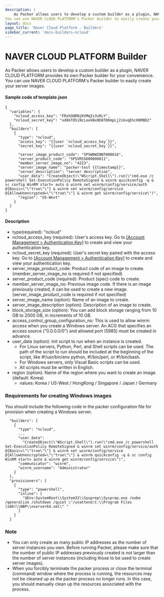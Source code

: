 ```yaml
---
description: |
    As Packer allows users to develop a custom builder as a plugin, NAVER CLOUD PLATFORM provides its own Packer builder for your convenience.
You can use NAVER CLOUD PLATFORM's Packer builder to easily create your server images.
layout: docs
page_title: 'Naver Cloud Platform - Builders'
sidebar_current: 'docs-builders-ncloud'
---
```


# NAVER CLOUD PLATFORM Builder

As Packer allows users to develop a custom builder as a plugin, NAVER CLOUD PLATFORM provides its own Packer builder for your convenience.
You can use NAVER CLOUD PLATFORM's Packer builder to easily create your server images.

#### Sample code of template.json

```
{
  "variables": {
    "ncloud_access_key": "FRxhOQRNjKVMqIz3sRLY",
    "ncloud_secret_key": "xd6kTO5iNcLookBx0D8TDKmpLj2ikxqEhc06MQD2"
  },
  "builders": [
    {
      "type": "ncloud",
      "access_key": "{{user `ncloud_access_key`}}",
      "secret_key": "{{user `ncloud_secret_key`}}",

      "server_image_product_code": "SPSW0WINNT000016",
      "server_product_code": "SPSVRSSD00000011",
      "member_server_image_no": "4223",
      "server_image_name": "packer-test {{timestamp}}",
      "server_description": "server description",
      "user_data": "CreateObject(\"WScript.Shell\").run(\"cmd.exe /c powershell Set-ExecutionPolicy RemoteSigned & winrm quickconfig -q & sc config WinRM start= auto & winrm set winrm/config/service/auth @{Basic=\"\"true\"\"} & winrm set winrm/config/service @{AllowUnencrypted=\"\"true\"\"} & winrm get winrm/config/service\")",
      "region": "US-West"
    }
  ]
}
```

#### Description

* type(required): "ncloud"
* ncloud_access_key (required): User's access key. Go to [[Account Management > Authentication Key]](https://www.ncloud.com/mypage/manage/authkey) to create and view your authentication key.
* ncloud_secret_key (required): User's secret key paired with the access key. Go to [[Account Management > Authentication Key]](https://www.ncloud.com/mypage/manage/authkey) to create and view your authentication key.
* server_image_product_code: Product code of an image to create. (member_server_image_no is required if not specified)
* server_product_code (required): Product (spec) code to create.
* member_server_image_no: Previous image code. If there is an image previously created, it can be used to create a new image. (server_image_product_code is required if not specified)
* server_image_name (option): Name of an image to create.
* server_image_description (option): Description of an image to create.
* block_storage_size (option): You can add block storage ranging from 10 GB to 2000 GB, in increments of 10 GB.
* access_control_group_configuration_no: This is used to allow winrm access when you create a Windows server. An ACG that specifies an access source ("0.0.0.0/0") and allowed port (5985) must be created in advance.
* user_data (option): Init script to run when an instance is created.
  * For Linux servers, Python, Perl, and Shell scripts can be used. The path of the script to run should be included at the beginning of the script, like #!/usr/bin/env python, #!/bin/perl, or #!/bin/bash.
  * For Windows servers, only Visual Basic scripts can be used.
  * All scripts must be written in English.
* region (option): Name of the region where you want to create an image. (default: Korea)
  * values: Korea / US-West / HongKong / Singapore / Japan / Germany

### Requirements for creating Windows images

You should include the following code in the packer configuration file for provision when creating a Windows server.

```
  "builders": [
    {
      "type": "ncloud",
      ...
      "user_data":
        "CreateObject(\"WScript.Shell\").run(\"cmd.exe /c powershell Set-ExecutionPolicy RemoteSigned & winrm set winrm/config/service/auth @{Basic=\"\"true\"\"} & winrm set winrm/config/service @{AllowUnencrypted=\"\"true\"\"} & winrm quickconfig -q & sc config WinRM start= auto & winrm get winrm/config/service\")",
      "communicator": "winrm",
      "winrm_username": "Administrator"
    }
  ],
  "provisioners": [
    {
      "type": "powershell",
      "inline": [
        "$Env:SystemRoot\\System32\\Sysprep\\Sysprep.exe /oobe /generalize /shutdown /quiet \"/unattend:C:\\Program Files (x86)\\NBP\\nserver64.xml\" "
      ]
    }
  ]
```

### Note

* You can only create as many public IP addresses as the number of server instances you own. Before running Packer, please make sure that the number of public IP addresses previously created is not larger than the number of server instances (including those to be used to create server images).
* When you forcibly terminate the packer process or close the terminal (command) window where the process is running, the resources may not be cleaned up as the packer process no longer runs. In this case, you should manually clean up the resources associated with the process.
